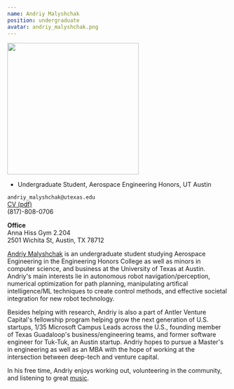 ```yaml
---
name: Andriy Malyshchak
position: undergraduate
avatar: andriy_malyshchak.png
---
```


<img width="300" src="{{site.baseurl}}/images/people/{{page.avatar}}" data-action="zoom">

- Undergraduate Student, Aerospace Engineering Honors, UT Austin<br>

<i class="fa fa-envelope-o"></i> `andriy_malyshchak@utexas.edu`<br>
<i class="fa fa-newspaper-o"></i> [CV (pdf)](/documents/Malyshchak.Andriy.Resume.pdf)<br>
<i class="fa fa-phone"></i>   (817)-808-0706


**Office**<br>
Anna Hiss Gym 2.204<br>
2501 Wichita St,
Austin, TX 78712

[Andriy Malyshchak](https://www.linkedin.com/in/andriy-malyshchak-a19709232) is an undergraduate student studying Aerospace Engineering in the Engineering Honors College as well as minors in computer science, and business at the University of Texas at Austin. Andriy's main interests lie in autonomous robot navigation/perception, numerical optimization for path planning, manipulating artifical intelligence/ML techniques to create control methods, and effective societal integration for new robot technology. 

Besides helping with research, Andriy is also a part of Antler Venture Capital's fellowship program helping grow the next generation of U.S. startups, 1/35 Microsoft Campus Leads across the U.S., founding member of Texas Guadaloop's business/engineering teams, and former software engineer for Tuk-Tuk, an Austin startup. Andriy hopes to pursue a Master's in engineering as well as an MBA with the hope of working at the intersection between deep-tech and venture capital.

In his free time, Andriy enjoys working out, volunteering in the community, and listening to great [music](https://open.spotify.com/album/7txGsnDSqVMoRl6RQ9XyZP?si=Huu5YQRORFiehEc2DnwVJQ).


